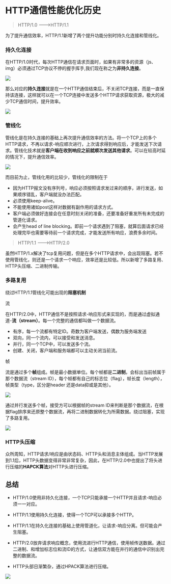 # HTTP通信性能优化历史

> HTTP/1.0 --->HTTP/1.1

为了提升通信效率，HTTP/1.1新增了两个提升功能分别时持久化连接和管线化。

### 持久化连接

在HTTP/1.0时代，每次HTTP通信在请求页面时，如果有非常多的资源（js、img）必须通过TCP协议不停的握手挥手,我们现在称之为**非持久连接**。

![](https://user-gold-cdn.xitu.io/2020/3/19/170ef65f5dff071b?w=251&h=451&f=png&s=15078)

那么对应的**持久连接**就是在一个HTTP通信结束后，不关闭TCP连接，而是一直保持该连接，这样就可以在一个TCP连接中发送多个HTTP请求获取资源，极大的减少TCP通信时间，提升效率。

![](https://user-gold-cdn.xitu.io/2020/3/19/170ef65b4d67dd5a?w=299&h=409&f=png&s=11899)

### 管线化

管线化是在持久连接的基础上再次提升通信效率的方法。将一个TCP上的多个HTTP请求，不再以请求-响应顺次进行，上次请求得到响应后，才能发送下次请求。管线化技术就是**客户端在收到响应之前就顺次发送其他请求**。可以在较高时延的情况下，提升通信效率。

![](https://user-gold-cdn.xitu.io/2020/3/19/170ef655036ba501?w=240&h=253&f=png&s=7714)

而目前为止，管线化用的比较少，管线化的限制在于

+ 因为HTTP报文没有序列号，响应必须按照请求发过来的顺序，进行发送，如果顺序错乱，客户端就没办法匹配。
+ 必须使用keep-alive。
+ 不能使用诸如post这样对数据有副作用的请求方式。
+ 客户端必须做好连接会在任意时刻关闭的准备，还要准备好重发所有未完成的管道化请求。
+ 会产生head of line blocking。即前一个请求遇到了阻塞，就算后面请求已经处理完毕也需要等待前一个请求完成，才能发送所有响应，浪费多余时间。

> HTTP/1.1 --->HTTP/2.0

虽然HTTP/1.x解决了tcp复用问题，但是在多个HTTP请求中，会出现阻塞。若不使用管线化，则还是一个请求一个响应，效率还是比较低。所以新增了多路复用、HTTP头压缩、二进制传输。

### 多路复用

绕过HTTP/1.1管线化可能出现的**阻塞机制**

流

在HTTP/2.0中，HTTP通信不是按照请求-响应形式来实现的，而是通过虚拟通道-**流（stream）**。每一个完整的通信都叫做一个数据流。

+ 有序，每一个流都有特定ID。奇数为客户端发送，偶数为服务端发送
+ 双向，同一个流内，可以接受和发送消息。
+ 并行，同一个TCP中，可以发送多个流。
+ 创建、关闭，客户端和服务端都可以主动关闭当前流。

帧

流是通过多个**帧**组成。帧是最小数据单位。每个帧都是**二进制**，会标出当前帧属于那个数据流（stream ID），每个帧都有自己的标志位（flag），帧长度（length），帧类型（type，区分是header 还是data抑或是其他）。

![](https://user-gold-cdn.xitu.io/2020/3/19/170ef65048bcd871?w=258&h=374&f=png&s=12507)

通过并行发送多个帧，接受方可以根据帧的stream ID来判断是那个数据流，在根据flag排序来还原整个数据流，再将二进制数据转化为所需数据。绕过阻塞，实现了多路复用。

![](https://user-gold-cdn.xitu.io/2020/3/19/170ef64da6fd672c?w=290&h=238&f=png&s=24914)

### HTTP头压缩

众所周知，HTTP请求/响应是由状态码、HTTP头和消息主体组成。当HTTP发展到1.1后，HTTP头数据变得非常非常复杂，因此，在HTTP/2.0中也提出了将头进行压缩的**HAPCK算法**对HTTP头进行压缩。

## 总结

+ HTTP/1.0使用非持久化连接，一个TCP只能承接一个HTTP并且请求-响应必须一一对应。

+ HTTP/1.1使用持久化连接，使得一个TCP可以承接多个HTTP。

+ HTTP/1.1在持久化连接的基础上使用管道化，让请求-响应分离。但可能会产生阻塞。

+ HTTP/2.0放弃请求响应概念，使用流进行HTTP通信，使用帧传送数据。通过二进制、和增加标志位和流ID的方式，让通信双方能在并行的通信中识别出完整的数据流。

+ HTTP头部日渐繁杂，通过HPACK算法进行压缩。

![](https://user-gold-cdn.xitu.io/2020/3/19/170ef649535db5d2?w=777&h=364&f=png&s=101526)